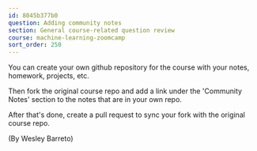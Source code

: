 ```yaml
---
id: 8045b377b0
question: Adding community notes
section: General course-related question review
course: machine-learning-zoomcamp
sort_order: 250
---
```


You can create your own github repository for the course with your notes, homework, projects, etc.

Then fork the original course repo and add a link under the 'Community Notes' section to the notes that are in your own repo.

After that's done, create a pull request to sync your fork with the original course repo.

(By Wesley Barreto)

